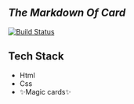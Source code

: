 ## _The Markdown Of Card_

[![Build Status](https://res.cloudinary.com/dlbipxxlr/image/upload/v1671272535/gitHub-repository-images/cards-01_gpuxch.png)](https://63a2ac42eb2cf3332d37018a--sensational-pastelito-3da243.netlify.app/)

## Tech Stack 
- Html
- Css
- ✨Magic   cards✨      
